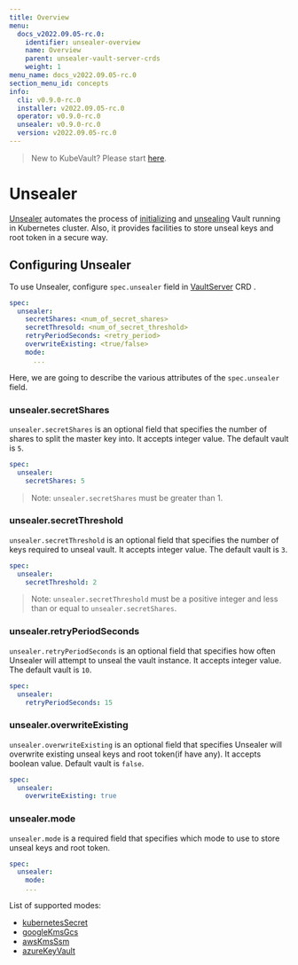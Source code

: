 ```yaml
---
title: Overview
menu:
  docs_v2022.09.05-rc.0:
    identifier: unsealer-overview
    name: Overview
    parent: unsealer-vault-server-crds
    weight: 1
menu_name: docs_v2022.09.05-rc.0
section_menu_id: concepts
info:
  cli: v0.9.0-rc.0
  installer: v2022.09.05-rc.0
  operator: v0.9.0-rc.0
  unsealer: v0.9.0-rc.0
  version: v2022.09.05-rc.0
---
```


> New to KubeVault? Please start [here](/docs/v2022.09.05-rc.0/concepts/README).

# Unsealer

[Unsealer](https://github.com/kubevault/unsealer) automates the process of [initializing](https://www.vaultproject.io/docs/commands/operator/init.html) and [unsealing](https://www.vaultproject.io/docs/concepts/seal.html#unsealing) Vault running in Kubernetes cluster. Also, it provides facilities to store unseal keys and root token in a secure way.

## Configuring Unsealer

To use Unsealer, configure `spec.unsealer` field in [VaultServer](/docs/v2022.09.05-rc.0/concepts/vault-server-crds/vaultserver) CRD .

```yaml
spec:
  unsealer:
    secretShares: <num_of_secret_shares>
    secretThresold: <num_of_secret_threshold>
    retryPeriodSeconds: <retry_period>
    overwriteExisting: <true/false>
    mode:
      ...
```

Here, we are going to describe the various attributes of the `spec.unsealer` field.

### unsealer.secretShares

`unsealer.secretShares` is an optional field that specifies the number of shares to split the master key into. It accepts integer value. The default vault is `5`.

```yaml
spec:
  unsealer:
    secretShares: 5
```

> Note: `unsealer.secretShares` must be greater than 1.

### unsealer.secretThreshold

`unsealer.secretThreshold` is an optional field that specifies the number of keys required to unseal vault. It accepts integer value. The default vault is `3`.

```yaml
spec:
  unsealer:
    secretThreshold: 2
```

> Note: `unsealer.secretThreshold` must be a positive integer and less than or equal to `unsealer.secretShares`.

### unsealer.retryPeriodSeconds

`unsealer.retryPeriodSeconds` is an optional field that specifies how often Unsealer will attempt to unseal the vault instance. It accepts integer value. The default vault is `10`.

```yaml
spec:
  unsealer:
    retryPeriodSeconds: 15
```

### unsealer.overwriteExisting

`unsealer.overwriteExisting` is an optional field that specifies Unsealer will overwrite existing unseal keys and root token(if have any). It accepts boolean value. Default vault is `false`.

```yaml
spec:
  unsealer:
    overwriteExisting: true
```

### unsealer.mode

`unsealer.mode` is a required field that specifies which mode to use to store unseal keys and root token.

```yaml
spec:
  unsealer:
    mode:
    ...
```

List of supported modes:

- [kubernetesSecret](/docs/v2022.09.05-rc.0/concepts/vault-server-crds/unsealer/kubernetes_secret)
- [googleKmsGcs](/docs/v2022.09.05-rc.0/concepts/vault-server-crds/unsealer/google_kms_gcs)
- [awsKmsSsm](/docs/v2022.09.05-rc.0/concepts/vault-server-crds/unsealer/aws_kms_ssm)
- [azureKeyVault](/docs/v2022.09.05-rc.0/concepts/vault-server-crds/unsealer/azure_key_vault)

